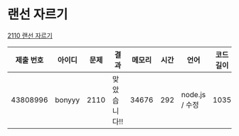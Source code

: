 # 랜선 자르기

[2110 랜선 자르기](https://www.acmicpc.net/problem/2110)

| 제출 번호 | 아이디 | 문제 | 결과         | 메모리 | 시간 | 언어           | 코드 길이 |
| --------- | ------ | ---- | ------------ | ------ | ---- | -------------- | --------- |
| 43808996  | bonyyy | 2110 | 맞았습니다!! | 34676  | 292  | node.js / 수정 | 1035      |
